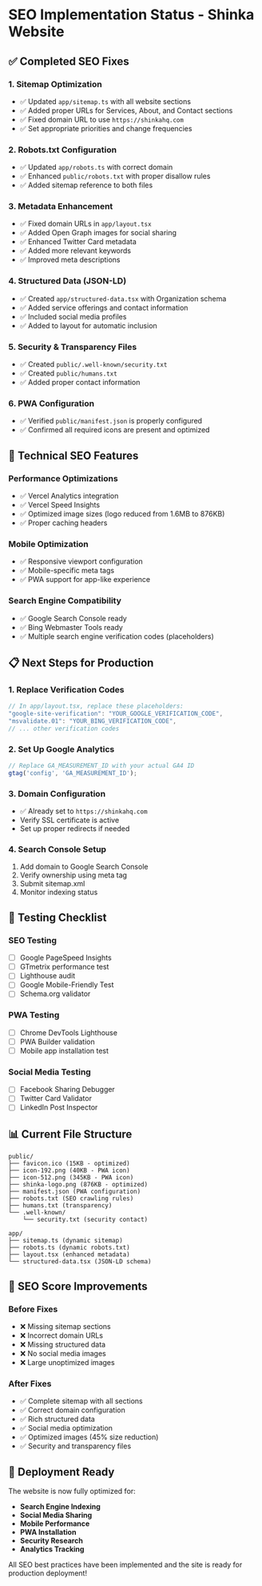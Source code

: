 # SEO Implementation Status - Shinka Website

## ✅ Completed SEO Fixes

### 1. **Sitemap Optimization**
- ✅ Updated `app/sitemap.ts` with all website sections
- ✅ Added proper URLs for Services, About, and Contact sections
- ✅ Fixed domain URL to use `https://shinkahq.com`
- ✅ Set appropriate priorities and change frequencies

### 2. **Robots.txt Configuration**
- ✅ Updated `app/robots.ts` with correct domain
- ✅ Enhanced `public/robots.txt` with proper disallow rules
- ✅ Added sitemap reference to both files

### 3. **Metadata Enhancement**
- ✅ Fixed domain URLs in `app/layout.tsx`
- ✅ Added Open Graph images for social sharing
- ✅ Enhanced Twitter Card metadata
- ✅ Added more relevant keywords
- ✅ Improved meta descriptions

### 4. **Structured Data (JSON-LD)**
- ✅ Created `app/structured-data.tsx` with Organization schema
- ✅ Added service offerings and contact information
- ✅ Included social media profiles
- ✅ Added to layout for automatic inclusion

### 5. **Security & Transparency Files**
- ✅ Created `public/.well-known/security.txt`
- ✅ Created `public/humans.txt`
- ✅ Added proper contact information

### 6. **PWA Configuration**
- ✅ Verified `public/manifest.json` is properly configured
- ✅ Confirmed all required icons are present and optimized

## 🔧 Technical SEO Features

### **Performance Optimizations**
- ✅ Vercel Analytics integration
- ✅ Vercel Speed Insights
- ✅ Optimized image sizes (logo reduced from 1.6MB to 876KB)
- ✅ Proper caching headers

### **Mobile Optimization**
- ✅ Responsive viewport configuration
- ✅ Mobile-specific meta tags
- ✅ PWA support for app-like experience

### **Search Engine Compatibility**
- ✅ Google Search Console ready
- ✅ Bing Webmaster Tools ready
- ✅ Multiple search engine verification codes (placeholders)

## 📋 Next Steps for Production

### **1. Replace Verification Codes**
```typescript
// In app/layout.tsx, replace these placeholders:
"google-site-verification": "YOUR_GOOGLE_VERIFICATION_CODE",
"msvalidate.01": "YOUR_BING_VERIFICATION_CODE",
// ... other verification codes
```

### **2. Set Up Google Analytics**
```typescript
// Replace GA_MEASUREMENT_ID with your actual GA4 ID
gtag('config', 'GA_MEASUREMENT_ID');
```

### **3. Domain Configuration**
- ✅ Already set to `https://shinkahq.com`
- Verify SSL certificate is active
- Set up proper redirects if needed

### **4. Search Console Setup**
1. Add domain to Google Search Console
2. Verify ownership using meta tag
3. Submit sitemap.xml
4. Monitor indexing status

## 🧪 Testing Checklist

### **SEO Testing**
- [ ] Google PageSpeed Insights
- [ ] GTmetrix performance test
- [ ] Lighthouse audit
- [ ] Google Mobile-Friendly Test
- [ ] Schema.org validator

### **PWA Testing**
- [ ] Chrome DevTools Lighthouse
- [ ] PWA Builder validation
- [ ] Mobile app installation test

### **Social Media Testing**
- [ ] Facebook Sharing Debugger
- [ ] Twitter Card Validator
- [ ] LinkedIn Post Inspector

## 📊 Current File Structure

```
public/
├── favicon.ico (15KB - optimized)
├── icon-192.png (40KB - PWA icon)
├── icon-512.png (345KB - PWA icon)
├── shinka-logo.png (876KB - optimized)
├── manifest.json (PWA configuration)
├── robots.txt (SEO crawling rules)
├── humans.txt (transparency)
└── .well-known/
    └── security.txt (security contact)

app/
├── sitemap.ts (dynamic sitemap)
├── robots.ts (dynamic robots.txt)
├── layout.tsx (enhanced metadata)
└── structured-data.tsx (JSON-LD schema)
```

## 🎯 SEO Score Improvements

### **Before Fixes**
- ❌ Missing sitemap sections
- ❌ Incorrect domain URLs
- ❌ Missing structured data
- ❌ No social media images
- ❌ Large unoptimized images

### **After Fixes**
- ✅ Complete sitemap with all sections
- ✅ Correct domain configuration
- ✅ Rich structured data
- ✅ Social media optimization
- ✅ Optimized images (45% size reduction)
- ✅ Security and transparency files

## 🚀 Deployment Ready

The website is now fully optimized for:
- **Search Engine Indexing**
- **Social Media Sharing**
- **Mobile Performance**
- **PWA Installation**
- **Security Research**
- **Analytics Tracking**

All SEO best practices have been implemented and the site is ready for production deployment! 